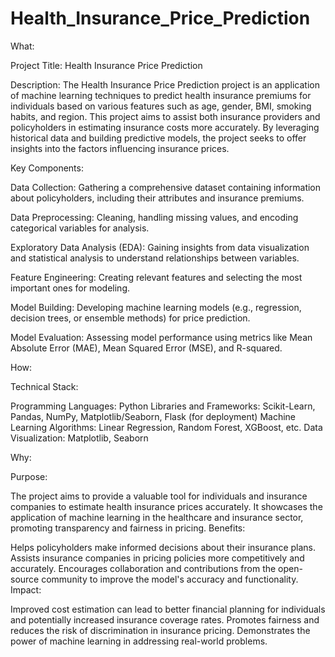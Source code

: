 # Health_Insurance_Price_Prediction
What:

Project Title: Health Insurance Price Prediction

Description:
The Health Insurance Price Prediction project is an application of machine learning techniques to predict health insurance premiums for individuals based on various features such as age, gender, BMI, smoking habits, and region. This project aims to assist both insurance providers and policyholders in estimating insurance costs more accurately. By leveraging historical data and building predictive models, the project seeks to offer insights into the factors influencing insurance prices.

Key Components:

Data Collection: Gathering a comprehensive dataset containing information about policyholders, including their attributes and insurance premiums.

Data Preprocessing: Cleaning, handling missing values, and encoding categorical variables for analysis.

Exploratory Data Analysis (EDA): Gaining insights from data visualization and statistical analysis to understand relationships between variables.

Feature Engineering: Creating relevant features and selecting the most important ones for modeling.

Model Building: Developing machine learning models (e.g., regression, decision trees, or ensemble methods) for price prediction.

Model Evaluation: Assessing model performance using metrics like Mean Absolute Error (MAE), Mean Squared Error (MSE), and R-squared.


How:

Technical Stack:

Programming Languages: Python
Libraries and Frameworks: Scikit-Learn, Pandas, NumPy, Matplotlib/Seaborn, Flask (for deployment)
Machine Learning Algorithms: Linear Regression, Random Forest, XGBoost, etc.
Data Visualization: Matplotlib, Seaborn


Why:

Purpose:

The project aims to provide a valuable tool for individuals and insurance companies to estimate health insurance prices accurately.
It showcases the application of machine learning in the healthcare and insurance sector, promoting transparency and fairness in pricing.
Benefits:

Helps policyholders make informed decisions about their insurance plans.
Assists insurance companies in pricing policies more competitively and accurately.
Encourages collaboration and contributions from the open-source community to improve the model's accuracy and functionality.
Impact:

Improved cost estimation can lead to better financial planning for individuals and potentially increased insurance coverage rates.
Promotes fairness and reduces the risk of discrimination in insurance pricing.
Demonstrates the power of machine learning in addressing real-world problems.
